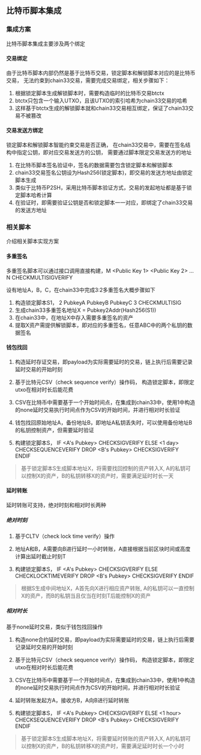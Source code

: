 
## 比特币脚本集成

### 集成方案

比特币脚本集成主要涉及两个绑定

#### 交易绑定

由于比特币脚本内部仍然是基于比特币交易，锁定脚本和解锁脚本对应的是比特币交易，
无法约束到chain33交易，需要完成交易绑定，相关步骤如下：

1. 根据锁定脚本生成解锁脚本时，需要构造临时的比特币交易btctx
2. btctx只包含一个输入UTXO，且该UTXO的索引哈希为chain33交易的哈希
3. 这样基于btctx生成的解锁脚本就和chain33交易相互绑定，保证了chain33交易不被篡改

#### 交易发送方绑定

锁定脚本和解锁脚本智能约束交易是否正确，
在chain33交易中，需要在签名结构中指定公钥，即对应交易发送方的公钥，
需要通过脚本限定交易发送方的地址

1. 在比特币脚本签名验证中，签名的数据需要包含锁定脚本和解锁脚本
2. chain33交易签名公钥设为Hash256(锁定脚本)，即交易的发送方地址由锁定脚本生成
3. 类似于比特币P2SH，采用比特币脚本验证方式，交易的发起地址都是基于锁定脚本哈希计算
4. 在验证时，即需要验证公钥是否和锁定脚本一一对应，即绑定了chain33交易的发送方地址



### 相关脚本
介绍相关脚本实现方案

#### 多重签名

多重签名脚本可以通过接口调用直接构建，M <Public Key 1> <Public Key 2> … <Public Key N> N CHECKMULTISIGVERIFY

设有地址A，B，C，在chain33中完成3:2多重签名大概步骤如下

1. 构造锁定脚本S1， 2 PubkeyA PubkeyB PubkeyC 3 CHECKMULTISIG
2. 生成chain33多重签名地址X = Pubkey2Addr(Hash256(S1))
3. 在chain33中，在地址X中存入需要多重签名的资产
4. 提取X资产需提供解锁脚本，即对应的多重签名，任意ABC中的两个私钥的数据签名


#### 钱包找回

1. 构造延时存证交易，即payload为实际需要延时的交易，链上执行后需要记录延时交易的开始时刻

2. 基于比特元CSV（check sequence verify）操作码， 构造锁定脚本，即限定utxo在相对时长后能花费

3. CSV在比特币中需要基于一个开始时间点，在集成到chain33中，使用1中构造的none延时交易执行时间点作为CSV的开始时间，并进行相对时长验证

4. 钱包找回原始地址A，备份地址B，即地址A私钥丢失时，可以使用备份地址B的私钥控制资产，但需要延时验证

5. 构建锁定脚本S， IF <A's Pubkey> CHECKSIGVERIFY ELSE <1 day> CHECKSEQUENCEVERIFY DROP <B's Pubkey> CHECKSIGVERIFY ENDIF

> 基于锁定脚本S生成脚本地址X，将需要找回控制的资产转入X, A的私钥可以控制X的资产，B的私钥转移X的资产时，需要满足延时时长一天

#### 延时转账

延时转账可支持，绝对时刻和相对时长两种

##### 绝对时刻

1. 基于CLTV（check lock time verify）操作

2. 地址A和B，A需要向B进行延时一小时转账，A直接根据当前区块时间或高度计算出延时截止时刻T

3. 构建锁定脚本S， IF <A's Pubkey> CHECKSIGVERIFY ELSE <T> CHECKLOCKTIMEVERIFY DROP <B's Pubkey> CHECKSIGVERIFY ENDIF

> 根据S生成中间地址X，A首先向X进行相应资产转账, A的私钥可以一直控制X的资产，而B的私钥当且仅当在时刻T后能控制X的资产

##### 相对时长
基于none延时交易，类似于钱包找回操作

1. 构造none合约延时交易，即payload为实际需要延时的交易，链上执行后需要记录延时交易的开始时刻

2. 基于比特元CSV（check sequence verify）操作码， 构造锁定脚本，即限定utxo在相对时长后能花费

3. CSV在比特币中需要基于一个开始时间点，在集成到chain33中，使用1中构造的none延时交易执行时间点作为CSV的开始时间，并进行相对时长验证

4. 延时转账发起方A，接收方B，A向B进行延时转账

5. 构建锁定脚本S， IF <A's Pubkey> CHECKSIGVERIFY ELSE <1 hour> CHECKSEQUENCEVERIFY DROP <B's Pubkey> CHECKSIGVERIFY ENDIF

> 基于锁定脚本S生成脚本地址X，将需要延时转账的资产转入X, A的私钥可以控制X的资产，B的私钥转移X的资产时，需要满足延时时长一个小时

